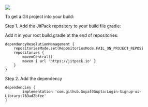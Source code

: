 [![](https://jitpack.io/v/Gopal0Gupta/Login-Signup-ui-Library.svg)](https://jitpack.io/#Gopal0Gupta/Login-Signup-ui-Library)

To get a Git project into your build:

Step 1. Add the JitPack repository to your build file gradle: 

Add it in your root build.gradle at the end of repositories:

	dependencyResolutionManagement {
		repositoriesMode.set(RepositoriesMode.FAIL_ON_PROJECT_REPOS)
		repositories {
			mavenCentral()
			maven { url 'https://jitpack.io' }
		}
	}
 
Step 2. Add the dependency

	dependencies {
	        implementation 'com.github.Gopal0Gupta:Login-Signup-ui-Library:763ad2bfee'
	}
